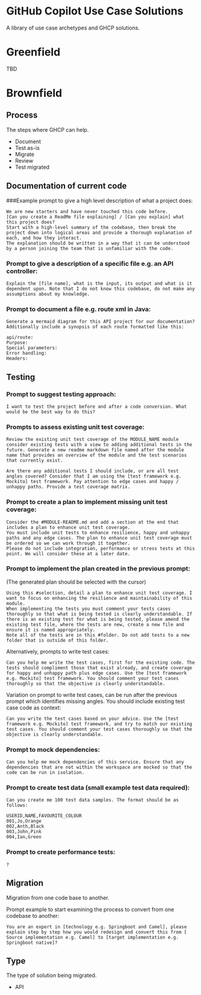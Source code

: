 # GitHub Copilot Use Case Solutions
A library of use case archetypes and GHCP solutions.

# Greenfield
TBD

# Brownfield

## Process
The steps where GHCP can help.
- Document
- Test as-is
- Migrate
- Review
- Test migrated

## Documentation of current code

###Example prompt to give a high level description of what a project does:
```
We are new starters and have never touched this code before.
[Can you create a ReadMe file explaining] / [Can you explain] what this project does?
Start with a high-level summary of the codebase, then break the project down into logical areas and provide a thorough explanation of each, and how they interact.
The explanation should be written in a way that it can be understood by a person joining the team that is unfamiliar with the code.
```

### Prompt to give a description of a specific file e.g. an API controller:
```
Explain the [file name], what is the input, its output and what is it dependent upon. Note that I do not know this codebase, do not make any assumptions about my knowledge.
```

### Prompt to document a file e.g. route xml in Java:
```
Generate a mermaid diagram for this API project for our documentation? Additionally include a synopsis of each route formatted like this:
 
api/route:
Purpose:
Special parameters:
Error handling:
Headers:
```

## Testing

### Prompt to suggest testing approach:
```
I want to test the project before and after a code conversion. What would be the best way to do this?
```

### Prompts to assess existing unit test coverage:
```
Review the existing unit test coverage of the MODULE_NAME module consider existing tests with a view to adding additional tests in the future. Generate a new readme markdown file named after the module name that provides an overview of the module and the test scenarios that currently exist.
```
```
Are there any additional tests I should include, or are all test angles covered? Consider that I am using the [test framework e.g. Mockito] test framework. Pay attention to edge cases and happy / unhappy paths. Provide a test coverage matrix.
```

### Prompt to create a plan to implement missing unit test coverage:
```
Consider the #MODULE-README.md and add a section at the end that includes a plan to enhance unit test coverage. 
You must include unit tests to enhance resilience, happy and unhappy paths and any edge cases. The plan to enhance unit test coverage must be ordered so we can work through it together.
Please do not include integration, performance or stress tests at this point. We will consider these at a later date.
```

### Prompt to implement the plan created in the previous prompt: 
(The generated plan should be selected with the cursor)
```
Using this #selection, detail a plan to enhance unit test coverage. I want to focus on enhancing the resilience and maintainability of this module. 
When implementing the tests you must comment your tests cases thoroughly so that what is being tested is clearly understandable. If there is an existing test for what is being tested, please amend the existing test file, where the tests are new, create a new file and ensure it is named appropriately.
Note all of the tests are in this #folder. Do not add tests to a new folder that is outside of this folder.
```

Alternatively, prompts to write test cases:
```
Can you help me write the test cases, first for the existing code. The tests should compliment those that exist already, and create coverage for happy and unhappy path plus edge cases. Use the [test framework e.g. Mockito] test framework. You should comment your test cases thoroughly so that the objective is clearly understandable.
```
Variation on prompt to write test cases, can be run after the previous prompt which identifies missing angles. You should include existing test case code as context:
```
Can you write the test cases based on your advice. Use the [test framework e.g. Mockito] test framework, and try to match our existing test cases. You should comment your test cases thoroughly so that the objective is clearly understandable.
```

### Prompt to mock dependencies:
```
Can you help me mock dependencies of this service. Ensure that any dependencies that are not within the workspace are mocked so that the code can be run in isolation.
```

### Prompt to create test data (small example test data required):
```
Can you create me 100 test data samples. The format should be as follows:

USERID,NAME,FAVOURITE_COLOUR
001,Jo,Orange
002,Anth,Black
003,John,Pink
004,Ian,Green
```

### Prompt to create performance tests:
```
?
```


## Migration
Migration from one code base to another.

Prompt example to start examining the process to convert from one codebase to another:
```
You are an expert in [technology e.g. Springboot and Camel], please explain step by step how you would redesign and convert this from [ Source implementation e.g. Camel] to [target implementation e.g. Springboot native]?
```

## Type
The type of solution being migrated.
- API
